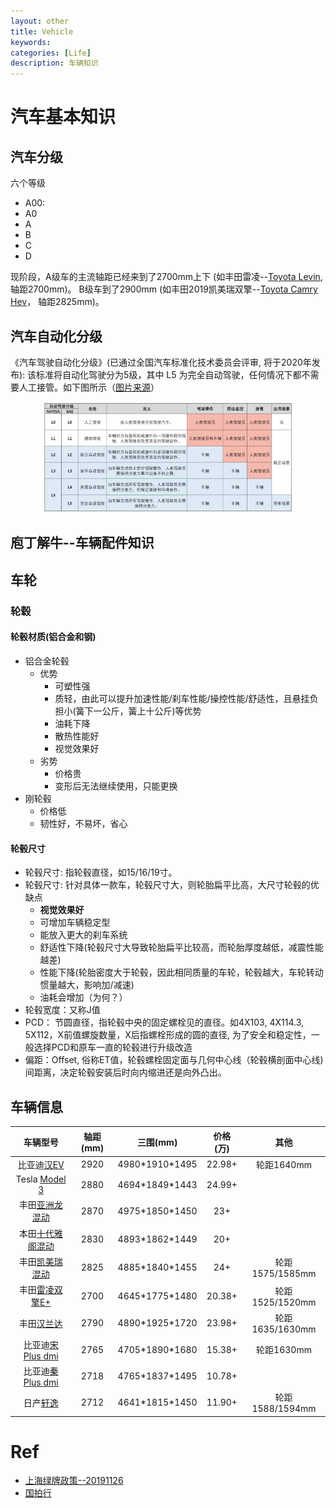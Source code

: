 ```yaml
---
layout: other
title: Vehicle
keywords: 
categories: [Life]
description: 车辆知识
---
```

 

# 汽车基本知识

## 汽车分级

六个等级

- A00: 
- A0
- A
- B
- C
- D

现阶段，A级车的主流轴距已经来到了2700mm上下 (如丰田雷凌--[Toyota Levin](https://www.gac-toyota.com.cn/vehicles/2019newlevin), 轴距2700mm)。
B级车到了2900mm (如丰田2019凯美瑞双擎--[Toyota Camry Hev](https://www.gac-toyota.com.cn/vehicles/camryhev)， 轴距2825mm)。


## 汽车自动化分级
《汽车驾驶自动化分级》(已通过全国汽车标准化技术委员会评审, 将于2020年发布): 该标准将自动化驾驶分为5级，其中 L5 为完全自动驾驶，任何情况下都不需要人工接管。如下图所示（[图片来源](https://k.sina.com.cn/article_6087550565_16ad8a66500100mer6.html)）
<div align="center"><img width="400" src="https://raw.githubusercontent.com/LfqGithub/LfqGithub.github.io/master/images/vehicle/vehicle_auto_drive_level.jpg"/></div>



## 庖丁解牛--车辆配件知识
## 车轮
### 轮毂
#### 轮毂材质(铝合金和钢)
  - 铝合金轮毂
    - 优势
	  - 可塑性强
	  - 质轻，由此可以提升加速性能/刹车性能/操控性能/舒适性，且悬挂负担小(簧下一公斤，簧上十公斤)等优势
	  - 油耗下降
	  - 散热性能好
	  - 视觉效果好
	- 劣势
	  - 价格贵
	  - 变形后无法继续使用，只能更换
  - 刚轮毂
    - 价格低
	- 韧性好，不易坏，省心

#### 轮毂尺寸
- 轮毂尺寸: 指轮毂直径，如15/16/19寸。
- 轮毂尺寸: 针对具体一款车，轮毂尺寸大，则轮胎扁平比高，大尺寸轮毂的优缺点
  - **视觉效果好**
  - 可增加车辆稳定型
  - 能放入更大的刹车系统
  - 舒适性下降(轮毂尺寸大导致轮胎扁平比较高，而轮胎厚度越低，减震性能越差)
  - 性能下降(轮胎密度大于轮毂，因此相同质量的车轮，轮毂越大，车轮转动惯量越大，影响加/减速)
  - 油耗会增加（为何？）
- 轮毂宽度：又称J值
- PCD： 节圆直径，指轮毂中央的固定螺栓见的直径。如4X103, 4X114.3, 5X112，X前值螺旋数量，X后指螺栓形成的圆的直径, 为了安全和稳定性，一般选择PCD和原车一直的轮毂进行升级改造
- 偏距：Offset, 俗称ET值，轮毂螺栓固定面与几何中心线（轮毂横剖面中心线)间距离，决定轮毂安装后时向内缩进还是向外凸出。

## 车辆信息

| 车辆型号|轴距(mm)|三围(mm)|价格(万)|其他|
|:--: |:--: |:--: |:--: |:--: |
|比亚迪[汉EV](http://www.bydauto.com.cn/auto/carShow.html-param=%E6%B1%89EV)|2920|4980\*1910\*1495|22.98+|轮距1640mm|
|Tesla [Model 3](https://www.tesla.cn/model3)|2880|4694\*1849\*1443|24.99+||
|丰田[亚洲龙混动](https://www.ftms.com.cn/buycar/cartype/detail/avalon)|2870|4975\*1850\*1450|23+|
|本田[十代雅阁混动](https://www.ghac.cn/vehicles/honda/accord-sporthybrid/p#page9)|2830|4893\*1862\*1449|20+|
|丰田[凯美瑞混动](https://www.gac-toyota.com.cn/vehicles/camryhev)|2825|4885\*1840\*1455|24+|轮距1575/1585mm|
|丰田[雷凌双擎E+](https://www.gac-toyota.com.cn/minisite/Campaigns/2019/levinphevTable?module=18jy)|2700|4645\*1775\*1480|20.38+|轮距1525/1520mm|
|丰田[汉兰达](https://www.gac-toyota.com.cn/minisite/Campaigns/2018/2018newhighlander/models?model=2.0e)|2790|4890\*1925\*1720|23.98+|轮距1635/1630mm|
|比亚迪[宋Plus dmi](http://mall.bydauto.com.cn/pc/activityDetail/?id=D017QG21EG99)|2765|4705\*1890\*1680|15.38+|轮距1630mm|
|比亚迪[秦Plus dmi](http://mall.bydauto.com.cn/pc/activityDetail/?id=D015QG21EG99)|2718|4765\*1837*1495|10.78+||
|日产[轩逸](https://www.dongfeng-nissan.com.cn/car-configuration-preferences-page?carSeriesId=507cf5b433174992ac49d1827b625b85&CarTypeId=242148)|2712|4641\*1815\*1450|11.90+|轮距1588/1594mm|


# Ref 
- [上海绿牌政策--20191126](http://wenda.bendibao.com/life/20191126/98893.shtm)
- [国拍行](https://www.alltobid.com/)

